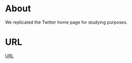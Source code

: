 # About
We replicated the Twitter home page for studying purposes.
# URL
[URL](https://meg-1126.github.io/twitterClone/)
